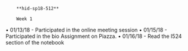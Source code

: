 		**hid-sp18-512**
			
		Week 1
•	01/13/18 - Participated in the online meeting session
•	01/15/18 - Participated in the bio Assignment on Piazza.
•	01/16/18 - Read the I524 section of the notebook


